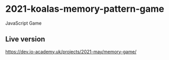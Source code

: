 # 2021-koalas-memory-pattern-game
JavaScript Game

## Live version
https://dev.io-academy.uk/projects/2021-may/memory-game/
